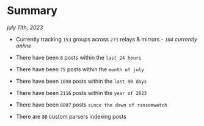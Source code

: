 
# Summary
_july 11th, 2023_

- Currently tracking `153` groups across `271` relays & mirrors - _`104` currently online_

- There have been `8` posts within the `last 24 hours`

- There have been `75` posts within the `month of july`

- There have been `1098` posts within the `last 90 days`

- There have been `2116` posts within the `year of 2023`

- There have been `6807` posts `since the dawn of ransomwatch`

- There are `80` custom parsers indexing posts

